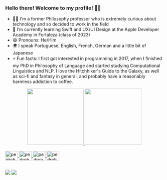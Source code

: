### Hello there! Welcome to my profile! 🖖😄

- 👨‍🎓 I'm a former Philosophy professor who is extremely curious about technology and so decided to work in the field
- 🌱 I’m currently learning Swift and UX/UI Design at the Apple Developer Academy in Fortaleza (class of 2023)
- 😄 Pronouns: He/Him
- 🌍 I speak Portuguese, English, French, German and a little bit of Japanese
- ⚡ Fun facts: I first got interested in programming in 2017, when I finished my PhD in Philosophy of Language and started studying Computational Linguistics and NLP. I love the Hitchhiker's Guide to the Galaxy, as well as sci-fi and fantasy in general, and probably have a reasonably harmless addiction to coffee.

<!-- Estatus do git -->
<div align="center">
  <a href="https://github.com/pedrohgmuniz">
  <img height="180em" src="https://github-readme-stats.vercel.app/api?username=pedrohgmuniz&show_icons=true&theme=onedark&include_all_commits=true&count_private=true"/>
  <img height="180em" src="https://github-readme-stats.vercel.app/api/top-langs/?username=pedrohgmuniz&layout=compact&langs_count=7&theme=onedark"/>
</div>
  
<!-- Icons das ferramentas e linguagens -->
  <div style="display: inline_block"><br>
  <img align="center" alt="pedrohgmuniz-figma" height="30" width="40" src="https://cdn.jsdelivr.net/gh/devicons/devicon/icons/figma/figma-original.svg">
  <img align="center" alt="pedrohgmuniz-illus" height="30" width="40" src="https://cdn.jsdelivr.net/gh/devicons/devicon/icons/illustrator/illustrator-plain.svg">
  <img align="center" alt="pedrohgmuniz-ps" height="30" width="40" src="https://cdn.jsdelivr.net/gh/devicons/devicon/icons/photoshop/photoshop-plain.svg">
  <img align="center" alt="pedrohgmuniz-swift" height="30" width="40" src="https://cdn.jsdelivr.net/gh/devicons/devicon/icons/swift/swift-original.svg">
  
  ##

 <!-- Redes Sociais -->   
 <div> 
  <a href = "mailto:phgmuniz@gmail.com"><img src="https://img.shields.io/badge/-Gmail-%23333?style=for-the-badge&logo=gmail&logoColor=white" target="_blank"></a>
  <a href="https://www.linkedin.com/in/pedrohgmuniz" target="_blank"><img src="https://img.shields.io/badge/-LinkedIn-%230077B5?style=for-the-badge&logo=linkedin&logoColor=white" target="_blank"></a>
      
  <div>
